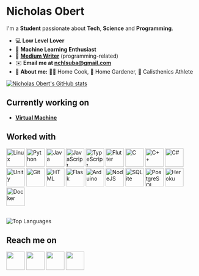 # **Nicholas Obert**
I'm a **Student** passionate about **Tech**, **Science** and **Programming**.

* 💻 **Low Level Lover**
* 🧠 **Machine Learning Enthusiast**
* 📖 [**Medium Writer**][medium] (programming-related)
* ✉️ **Email me at nchlsuba@gmail.com**
* 👦 **About me:** 👨‍🍳 Home Cook, 🌱 Home Gardener, 💪 Calisthenics Athlete


[![Nicholas Obert's GitHub stats](https://github-readme-stats.vercel.app/api?username=nic-obert)](https://github.com/anuraghazra/github-readme-stats)


## Currently working on
* [**Virtual Machine**](https://github.com/nic-obert/virtual-machine)

## Worked with
<span>
  <img src="https://api.iconify.design/logos:linux-tux.svg" alt="Linux" width=48 height=48>
  <img src="https://api.iconify.design/logos:python.svg" alt="Python" width=48 height=48>
  <img src="https://api.iconify.design/logos:java.svg" alt="Java" width=48 height=48>
  <img src="https://api.iconify.design/logos:javascript.svg" alt="JavaScript" width=48 height=48>
  <img src="https://api.iconify.design/logos-typescript-icon.svg" alt="TypeScript" width=48 height=48>
  <img src="https://api.iconify.design/logos:flutter.svg" alt="Flutter" width=48 height=48>
  <img src="https://api.iconify.design/logos:c.svg" alt="C" width=48 height=48>
  <img src="https://api.iconify.design/logos:c-plusplus.svg" alt="C++" width=48 height=48>
  <img src="https://api.iconify.design/logos:c-sharp.svg" alt="C#" width=48 height=48>
  <img src="https://api.iconify.design/logos:unity.svg" alt="Unity" width=48 height=48>
  <img src="https://api.iconify.design/logos:git-icon.svg" alt="Git" width=48 height=48>
  <img src="https://api.iconify.design/vscode-icons:file-type-html.svg" alt="HTML" width=48 height=48>
  <img src="https://api.iconify.design/logos:flask.svg" alt="Flask" width=48 height=48>
  <img src="https://api.iconify.design/vscode-icons:file-type-arduino.svg" alt="Arduino" width=48 height=48>
  <img src="https://api.iconify.design/logos:nodejs.svg" alt="NodeJS" width=48 height=48>
  <img src="https://api.iconify.design/vscode-icons:file-type-sqlite.svg" alt="SQLite" width=48 height=48>
  <img src="https://api.iconify.design/logos:postgresql.svg" alt="PostgreSQL" width=48 height=48>
  <img src="https://api.iconify.design/logos:heroku-icon.svg" alt="Heroku" width=48 height=48>
  <img src="https://api.iconify.design/logos:docker-icon.svg" alt="Docker" width=48 height=48>
</span>

<!-- <img src="" alt="" width=48 height=48> -->

<br>
<br>

![Top Languages](https://github-readme-stats.vercel.app/api/top-langs/?username=nic-obert&langs_count=7)
  
## Reach me on

[<img src="https://camo.githubusercontent.com/a583b5ce3b463c784cb87592b3da7b9b9d014d7a16adfff04b91cb1452ae4ca2/68747470733a2f2f6564656e742e6769746875622e696f2f537570657254696e7949636f6e732f696d616765732f7376672f6d656469756d2e737667" width=48 height=48>][medium]
[<img src="https://api.iconify.design/logos:telegram.svg" width=48 height=48>][telegram]
[<img src="https://api.iconify.design/logos:skype.svg" width=48 height=48>][skype]
[<img src="https://api.iconify.design/logos:discord-icon.svg" width=48 height=48>][discord]

<!-- [<img src="" width=48 height=48>][] -->

[medium]: https://medium.com/@nic-obert
[telegram]: https://t.me/nic_obert
[skype]: https://join.skype.com/invite/n5msanzDhNET
[discord]: https://discord.com/channels/nic#2519

